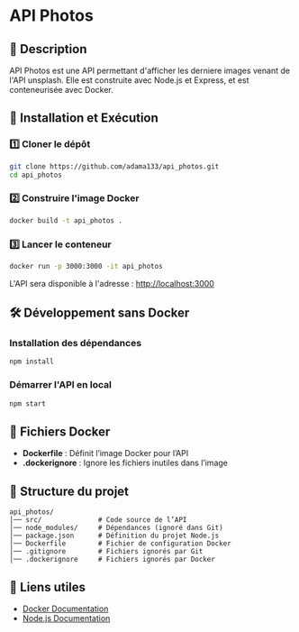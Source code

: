 # API Photos

## 📌 Description
API Photos est une API permettant d'afficher les derniere images venant de l'API unsplash. Elle est construite avec Node.js et Express, et est conteneurisée avec Docker.

## 🚀 Installation et Exécution

### 1️⃣ Cloner le dépôt
```bash
git clone https://github.com/adama133/api_photos.git
cd api_photos
```

### 2️⃣ Construire l'image Docker
```bash
docker build -t api_photos .
```

### 3️⃣ Lancer le conteneur
```bash
docker run -p 3000:3000 -it api_photos
```
L'API sera disponible à l'adresse : [http://localhost:3000](http://localhost:3000)

## 🛠 Développement sans Docker

### Installation des dépendances
```bash
npm install
```

### Démarrer l'API en local
```bash
npm start
```

## 📄 Fichiers Docker

- **Dockerfile** : Définit l’image Docker pour l’API
- **.dockerignore** : Ignore les fichiers inutiles dans l’image

## 📂 Structure du projet
```
api_photos/
│── src/              # Code source de l’API
│── node_modules/     # Dépendances (ignoré dans Git)
│── package.json      # Définition du projet Node.js
│── Dockerfile        # Fichier de configuration Docker
│── .gitignore        # Fichiers ignorés par Git
│── .dockerignore     # Fichiers ignorés par Docker
```

## 🔗 Liens utiles
- [Docker Documentation](https://docs.docker.com/)
- [Node.js Documentation](https://nodejs.org/en/docs/)

